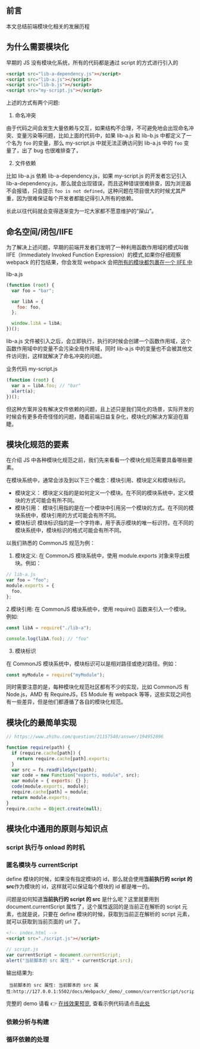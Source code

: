 ## 前言

本文总结前端模块化相关的发展历程

## 为什么需要模块化

早期的 JS 没有模块化系统，所有的代码都是通过 script 的方式进行引入的

```html
<script src="lib-a-dependency.js"></script>
<script src="lib-a.js"></script>
<script src="lib-b.js"></script>
<script src="my-script.js"></script>
```

上述的方式有两个问题:

1. 命名冲突

由于代码之间会发生大量依赖与交互，如果结构不合理，不可避免地会出现命名冲突、变量污染等问题，比如上面的代码中，如果 lib-a.js 和 lib-b.js 中都定义了一个名为 `foo` 的变量，那么 my-script.js 中就无法正确访问到 lib-a.js 中的 `foo` 变量了，出了 bug 也很难排查了，

2.  文件依赖

比如 lib-a.js 依赖 lib-a-dependency.js，如果 my-script.js 的开发者忘记引入 lib-a-dependency.js，那么就会出现错误，而且这种错误很难排查，因为浏览器不会报错，只会提示 `foo is not defined`，这种问题在项目很大的时候尤其严重，因为很难保证每个开发者都能记得引入所有的依赖。

长此以往代码就会变得逐渐变为一坨大家都不愿意维护的“屎山”。

## 命名空间/闭包/IIFE

为了解决上述问题，早期的前端开发者们发明了一种利用函数作用域的模式叫做 IIFE（Immediately Invoked Function Expression）的模式,如果你仔细观察 webpack 的打包结果，你会发现 webpack 会把[所有的模块都包裹在一个 IIFE 中](https://github.com/chenxiaoyao6228/fe-notes/blob/main/Webpack/_demo/_webpack/modular/dist/main.js)

lib-a.js

```js
(function (root) {
  var foo = "bar";

  var libA = {
    foo: foo,
  };

  window.libA = libA;
})();
```

lib-a.js 文件被引入之后，会立即执行，执行的时候会创建一个函数作用域，这个函数作用域中的变量不会污染全局作用域，同时 lib-a.js 中的变量也不会被其他文件访问到，这样就解决了命名冲突的问题。

业务代码 my-script.js

```js
(function (root) {
  var a = libA.foo; // "bar"
  alert(a);
})();
```

但这种方案并没有解决文件依赖的问题，且上述只是我们简化的场景，实际开发的时候会有更多奇奇怪怪的问题，随着前端日益复杂化，模块化的解决方案迫在眉睫。

## 模块化规范的要素

在介绍 JS 中各种模块化规范之前，我们先来看看一个模块化规范需要具备哪些要素。

在模块系统中，通常会涉及到以下三个概念：模块引用、模块定义和模块标识。

- 模块定义： 模块定义指的是如何定义一个模块。在不同的模块系统中，定义模块的方式可能会有所不同。
- 模块引用： 模块引用指的是在一个模块中引用另一个模块的方式。在不同的模块系统中，模块引用的方式可能会有所不同。
- 模块标识 模块标识指的是一个字符串，用于表示模块的唯一标识符。在不同的模块系统中，模块标识的格式可能会有所不同。

以我们熟悉的 CommonJS 规范为例：

1. 模块定义: 在 CommonJS 模块系统中，使用 module.exports 对象来导出模块。例如：

```js
// lib-a.js
var foo = "foo";
module.exports = {
  foo,
};
```

2.模块引用: 在 CommonJS 模块系统中，使用 require() 函数来引入一个模块。例如:

```js
const libA = require("./lib-a");

console.log(libA.foo); // "foo"
```

3. 模块标识

在 CommonJS 模块系统中，模块标识可以是相对路径或绝对路径。例如：

```js
const myModule = require("myModule");
```

同时需要注意的是，每种模块化规范社区都有不少的实现，比如 CommonJS 有 Node.js，AMD 有 RequireJS，ES Module 有 webpack 等等，这些实现之间也有一些差异，但是他们都遵循了各自的模块化规范。

## 模块化的最简单实现

```js
// https://www.zhihu.com/question/21157540/answer/194952896

function require(path) {
  if (require.cache[path]) {
    return require.cache[path].exports;
  }
  var src = fs.readFileSync(path);
  var code = new Function("exports, module", src);
  var module = { exports: {} };
  code(module.exports, module);
  require.cache[path] = module;
  return module.exports;
}
require.cache = Object.create(null);
```

## 模块化中通用的原则与知识点

### script 执行与 onload 的时机

### 匿名模块与 currentScript

define 模块的时候，如果没有指定模块的 id，那么就会使用**当前执行的 script 的 src**作为模块的 id，这样就可以保证每个模块的 id 都是唯一的。

问题是如何知道**当前执行的 script 的 src** 是什么呢？这里就要用到 document.currentScript 属性了，这个属性返回的是当前正在解析的 script 元素，也就是说，只要在 define 模块的时候，获取到当前正在解析的 script 元素，就可以获取到当前页面的 url 了。

```html
<!-- index.html -->
<script src="./script.js"></script>
```

```js
// script.js
var currentScript = document.currentScript;
alert("当前脚本的 src 属性:" + currentScript.src);
```

输出结果为:

```
 当前脚本的 src 属性: 当前脚本的 src 属性:http://127.0.0.1:5502/docs/Webpack/_demo/_common/currentScript/script.js
```

完整的 demo 请看 👉 [在线效果预览](https://chenxiaoyao6228.github.io/html-preview/?https://github.com/chenxiaoyao6228/fe-notes/blob/main/Webpack/_demo/_common/currentScript/index.html), 查看示例代码请点击[此处](./_demo/_common/currentScript/index.html)

### 依赖分析与构建

### 循环依赖的处理
